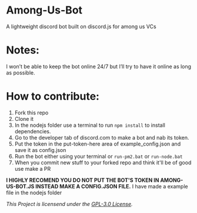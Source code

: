 # Among-Us-Bot
A lightweight discord bot built on discord.js for among us VCs

# Notes:
I won’t be able to keep the bot online 24/7 but I’ll try to have it online as long as possible.

# How to contribute:
1. Fork this repo
2. Clone it
3. In the nodejs folder use a terminal to run `npm install` to install dependencies.
4. Go to the developer tab of discord.com to make a bot and nab its token.
5. Put the token in the put-token-here area of example_config.json and save it as config.json
6. Run the bot either using your terminal or `run-pm2.bat` or `run-node.bat`
7. When you commit new stuff to your forked repo and think it'll be of good use make a PR

**I HIGHLY RECOMEND YOU DO NOT PUT THE BOT'S TOKEN IN AMONG-US-BOT.JS INSTEAD MAKE A CONFIG.JSON FILE.** I have made a example file in the nodejs folder

*This Project is licensend under the [GPL-3.0 License](https://github.com/Lord-Giganticus/Among-Us-Bot/blob/main/LICENSE).*
